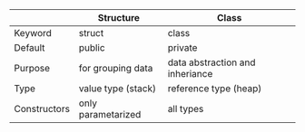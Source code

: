 ||Structure|Class|
|----|---------|-----|
|Keyword|struct|class|
|Default|public|private|
|Purpose|for grouping data|data abstraction and inheriance|
|Type|value type (stack)|reference type (heap)|
|Constructors|only parametarized|all types
